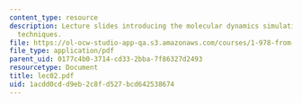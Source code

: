 ```yaml
---
content_type: resource
description: Lecture slides introducing the molecular dynamics simulation and numerical
  techniques.
file: https://ol-ocw-studio-app-qa.s3.amazonaws.com/courses/1-978-from-nano-to-macro-introduction-to-atomistic-modeling-techniques-january-iap-2007/1acdd0cdd9eb2c8fd527bcd642538674_lec02.pdf
file_type: application/pdf
parent_uid: 0177c4b0-3714-cd33-2bba-7f86327d2493
resourcetype: Document
title: lec02.pdf
uid: 1acdd0cd-d9eb-2c8f-d527-bcd642538674
---
```

